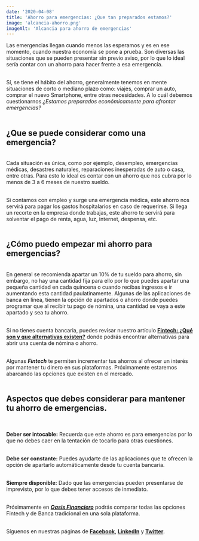```yaml
--- 
date: '2020-04-08' 
title: 'Ahorro para emergencias: ¿Que tan preparados estamos?' 
image: 'alcancia-ahorro.png'
imageAlt: 'Alcancia para ahorro de emergencias'
--- 
```


Las emergencias llegan cuando menos las esperamos y es en ese momento, cuando nuestra economía se pone a prueba. Son diversas las situaciones que se pueden presentar sin previo aviso, por lo que lo ideal sería contar con un ahorro para hacer frente a esa emergencia. <br/><br/>

Sí, se tiene el hábito del ahorro, generalmente tenemos en mente situaciones de corto o mediano plazo como: viajes, comprar un auto, comprar el nuevo Smartphone, entre otras necesidades. A lo cuál debemos cuestionarnos *¿Estamos preparados económicamente para afrontar emergencias?* <br/><br/>

## ¿Que se puede considerar como una emergencia?
<br/>
Cada situación es única, como por ejemplo, desempleo, emergencias médicas, desastres naturales, reparaciones inesperadas de auto o casa, entre otras. Para esto lo ideal es contar con un ahorro que nos cubra por lo menos de 3 a 6 meses de nuestro sueldo. <br/><br/>

Si contamos con empleo y surge una emergencia médica, este ahorro nos servirá para pagar los gastos hospitalarios en caso de requerirse. Si llega un recorte en la empresa donde trabajas, este ahorro te servirá para solventar el pago de renta, agua, luz, internet, despensa, etc. <br/><br/>

## ¿Cómo puedo empezar mi ahorro para emergencias?
<br/>
En general se recomienda apartar un 10% de tu sueldo para ahorro, sin embargo, no hay una cantidad fija para ello por lo que puedes apartar una pequeña cantidad en cada quincena o cuando recibas ingresos e ir aumentando esta cantidad paulatinamente. Algunas de las aplicaciones de banca en línea, tienen la opción de apartados o ahorro donde puedes programar que al recibir tu pago de nómina, una cantidad se vaya a este apartado y sea tu ahorro. <br/><br/>

Si no tienes cuenta bancaria, puedes revisar nuestro artículo **[Fintech: ¿Qué son y que alternativas existen?](https://www.oasisfinanciero.mx/blog/que-son-las-fintech)** donde podrás encontrar alternativas para abrir una cuenta de nómina o ahorro. <br/><br/>

Algunas ***Fintech*** te permiten incrementar tus ahorros al ofrecer un interés por mantener tu dinero en sus plataformas. Próximamente estaremos abarcando las opciones que existen en el mercado. <br/><br/>

## Aspectos que debes considerar para mantener tu ahorro de emergencias.
<br/>

**Deber ser intocable:** Recuerda que este ahorro es para emergencias por lo que no debes caer en la tentación de tocarlo para otras cuestiones. <br/><br/>

**Debe ser constante:** Puedes ayudarte de las aplicaciones que te ofrecen la opción de apartarlo automáticamente desde tu cuenta bancaria. <br/><br/>

**Siempre disponible:** Dado que las emergencias pueden presentarse de imprevisto, por lo que debes tener accesos de inmediato. <br/><br/>

Próximamente en ***[Oasis Financiero](https://www.oasisfinanciero.mx)*** podrás comparar todas las opciones Fintech y de Banca tradicional en una sola plataforma. <br/><br/>

Síguenos en nuestras páginas de **[Facebook](https://facebook.com/oasisfinanciero)**, **[LinkedIn](https://www.linkedin.com/company/oasisfinanciero/)** y **[Twitter](https://twitter.com/oasisfintech)**.